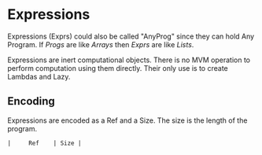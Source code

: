 # Expressions

Expressions (Exprs) could also be called "AnyProg" since they can hold Any Program.
If *Progs* are like *Arrays* then *Exprs* are like *Lists*.

Expressions are inert computational objects.
There is no MVM operation to perform computation using them directly.
Their only use is to create Lambdas and Lazy.

## Encoding
Expressions are encoded as a Ref and a Size.
The size is the length of the program.

```
|     Ref    | Size |
```
